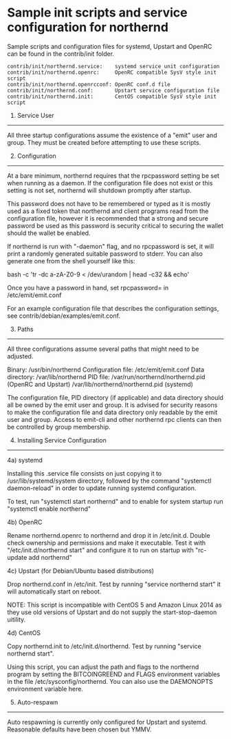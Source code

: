 Sample init scripts and service configuration for northernd
==========================================================

Sample scripts and configuration files for systemd, Upstart and OpenRC
can be found in the contrib/init folder.

    contrib/init/northernd.service:    systemd service unit configuration
    contrib/init/northernd.openrc:     OpenRC compatible SysV style init script
    contrib/init/northernd.openrcconf: OpenRC conf.d file
    contrib/init/northernd.conf:       Upstart service configuration file
    contrib/init/northernd.init:       CentOS compatible SysV style init script

1. Service User
---------------------------------

All three startup configurations assume the existence of a "emit" user
and group.  They must be created before attempting to use these scripts.

2. Configuration
---------------------------------

At a bare minimum, northernd requires that the rpcpassword setting be set
when running as a daemon.  If the configuration file does not exist or this
setting is not set, northernd will shutdown promptly after startup.

This password does not have to be remembered or typed as it is mostly used
as a fixed token that northernd and client programs read from the configuration
file, however it is recommended that a strong and secure password be used
as this password is security critical to securing the wallet should the
wallet be enabled.

If northernd is run with "-daemon" flag, and no rpcpassword is set, it will
print a randomly generated suitable password to stderr.  You can also
generate one from the shell yourself like this:

bash -c 'tr -dc a-zA-Z0-9 < /dev/urandom | head -c32 && echo'

Once you have a password in hand, set rpcpassword= in /etc/emit/emit.conf

For an example configuration file that describes the configuration settings,
see contrib/debian/examples/emit.conf.

3. Paths
---------------------------------

All three configurations assume several paths that might need to be adjusted.

Binary:              /usr/bin/northernd
Configuration file:  /etc/emit/emit.conf
Data directory:      /var/lib/northernd
PID file:            /var/run/northernd/northernd.pid (OpenRC and Upstart)
                     /var/lib/northernd/northernd.pid (systemd)

The configuration file, PID directory (if applicable) and data directory
should all be owned by the emit user and group.  It is advised for security
reasons to make the configuration file and data directory only readable by the
emit user and group.  Access to emit-cli and other northernd rpc clients
can then be controlled by group membership.

4. Installing Service Configuration
-----------------------------------

4a) systemd

Installing this .service file consists on just copying it to
/usr/lib/systemd/system directory, followed by the command
"systemctl daemon-reload" in order to update running systemd configuration.

To test, run "systemctl start northernd" and to enable for system startup run
"systemctl enable northernd"

4b) OpenRC

Rename northernd.openrc to northernd and drop it in /etc/init.d.  Double
check ownership and permissions and make it executable.  Test it with
"/etc/init.d/northernd start" and configure it to run on startup with
"rc-update add northernd"

4c) Upstart (for Debian/Ubuntu based distributions)

Drop northernd.conf in /etc/init.  Test by running "service northernd start"
it will automatically start on reboot.

NOTE: This script is incompatible with CentOS 5 and Amazon Linux 2014 as they
use old versions of Upstart and do not supply the start-stop-daemon uitility.

4d) CentOS

Copy northernd.init to /etc/init.d/northernd. Test by running "service northernd start".

Using this script, you can adjust the path and flags to the northernd program by
setting the BITCOINGREEND and FLAGS environment variables in the file
/etc/sysconfig/northernd. You can also use the DAEMONOPTS environment variable here.

5. Auto-respawn
-----------------------------------

Auto respawning is currently only configured for Upstart and systemd.
Reasonable defaults have been chosen but YMMV.
